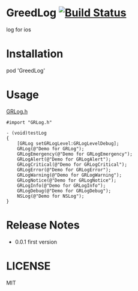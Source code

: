 # GreedLog [![Build Status](https://travis-ci.org/greedlab/GreedLog.svg?branch=master)](https://travis-ci.org/greedlab/GreedLog)
log for ios
# Installation
pod 'GreedLog'
# Usage
[GRLog.h](https://github.com/greedlab/GreedLog/blob/master/GreedLog/GRLog.h)

```objc
#import "GRLog.h"

- (void)testLog
{
    [GRLog setGRLogLevel:GRLogLevelDebug];
    GRLog(@"Demo for GRLog");
    GRLogEmergency(@"Demo for GRLogEmergency");
    GRLogAlert(@"Demo for GRLogAlert");
    GRLogCritical(@"Demo for GRLogCritical");
    GRLogError(@"Demo for GRLogError");
    GRLogWarning(@"Demo for GRLogWarning");
    GRLogNotice(@"Demo for GRLogNotice");
    GRLogInfo(@"Demo for GRLogInfo");
    GRLogDebug(@"Demo for GRLogDebug");
    NSLog(@"Demo for NSLog");
}

```

# Release Notes
* 0.0.1 first version

# LICENSE
MIT
